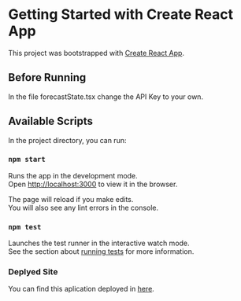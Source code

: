 # Getting Started with Create React App

This project was bootstrapped with [Create React App](https://github.com/facebook/create-react-app).

## Before Running

In the file forecastState.tsx change the API Key to your own.

## Available Scripts

In the project directory, you can run:

### `npm start`

Runs the app in the development mode.\
Open [http://localhost:3000](http://localhost:3000) to view it in the browser.

The page will reload if you make edits.\
You will also see any lint errors in the console.

### `npm test`

Launches the test runner in the interactive watch mode.\
See the section about [running tests](https://facebook.github.io/create-react-app/docs/running-tests) for more information.

### Deplyed Site

You can find this aplication deployed in [here](https://master--freecastweatherapp.netlify.app/).

